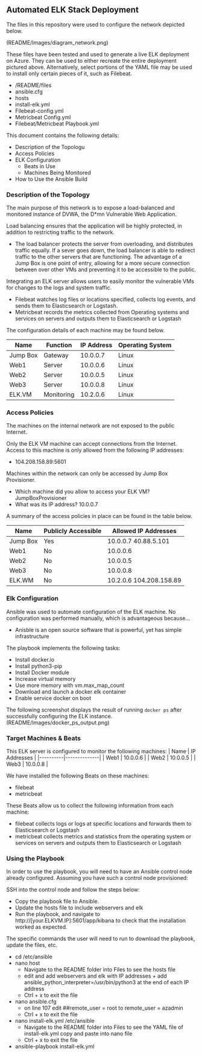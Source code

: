 ## Automated ELK Stack Deployment

The files in this repository were used to configure the network depicted below.

(README/Images/diagram_network.png)

These files have been tested and used to generate a live ELK deployment on Azure. They can be used to either recreate the entire deployment pictured above. Alternatively, select portions of the YAML file may be used to install only certain pieces of it, such as Filebeat.

  - /README/files
  - ansible.cfg
  - hosts
  - install-elk.yml
  - Filebeat-config.yml
  - Metricbeat Config.yml
  - Filebeat/Metricbeat Playbook.yml

This document contains the following details:
- Description of the Topologu
- Access Policies
- ELK Configuration
  - Beats in Use
  - Machines Being Monitored
- How to Use the Ansible Build


### Description of the Topology

The main purpose of this network is to expose a load-balanced and monitored instance of DVWA, the D*mn Vulnerable Web Application.

Load balancing ensures that the application will be highly protected, in addition to restricting traffic to the network.
-  The load balancer protects the server from overloading, and distributes traffic equally. If a sever goes down, the load balancer is able to redirect traffic to the other servers that are functioning. The advantage of a Jump Box is one point of entry, allowing for a more secure connection between over other VMs and preventing it to be accessible to the public.

Integrating an ELK server allows users to easily monitor the vulnerable VMs for changes to the logs and system traffic.
- Filebeat watches log files or locations specified, collects log events, and sends them to Elasticsearch or Logstash.
- Metricbeat records the metrics collected from Operating systems and services on servers and outputs them to Elasticsearch or Logstash

The configuration details of each machine may be found below.

| Name     |  Function  | IP Address | Operating System |
|----------|------------|------------|------------------|
| Jump Box |  Gateway    | 10.0.0.7  | Linux            |
| Web1     |   Server   |  10.0.0.6  | Linux            |
| Web2     |   Server   |  10.0.0.5  | Linux            |
| Web3     |   Server   |  10.0.0.8  | Linux            |
| ELK.VM   | Monitoring |  10.2.0.6  | Linux            |

### Access Policies

The machines on the internal network are not exposed to the public Internet.

Only the ELK VM machine can accept connections from the Internet. Access to this machine is only allowed from the following IP addresses:
- 104.208.158.89:5601

Machines within the network can only be accessed by Jump Box Provisioner.
- Which machine did you allow to access your ELK VM? JumpBoxProvisioner
- What was its IP address? 10.0.0.7

A summary of the access policies in place can be found in the table below.

| Name     | Publicly Accessible | Allowed IP Addresses    |
|----------|---------------------|-------------------------|
| Jump Box | Yes                 | 10.0.0.7 40.88.5.101    |
| Web1     | No                  | 10.0.0.6                |
| Web2     | No                  | 10.0.0.5                |
| Web3     | No                  | 10.0.0.8                |
| ELK.WM   | No                  | 10.2.0.6 104.208.158.89 |

### Elk Configuration

Ansible was used to automate configuration of the ELK machine. No configuration was performed manually, which is advantageous because...
- Anisble is an open source software that is powerful, yet has simple infrastructure

The playbook implements the following tasks:
- Install docker.io
- Install python3-pip
- Install Docker module
- Increase virtual memory
- Use more memory with vm.max_map_count
- Download and launch a docker elk container
- Enable service docker on boot

The following screenshot displays the result of running `docker ps` after successfully configuring the ELK instance.
(README/Images/docker_ps_output.png)

### Target Machines & Beats
This ELK server is configured to monitor the following machines:
| Name     | IP Addresses |
|----------|--------------|
| Web1     | 10.0.0.6     |
| Web2     | 10.0.0.5     |
| Web3     | 10.0.0.8     |

We have installed the following Beats on these machines:
- filebeat
- metricbeat

These Beats allow us to collect the following information from each machine:
- filebeat collects logs or logs at specific locations and forwards them to Elasticsearch or Logstash
- metricbeat collects metrics and statistics from the operating system or services on servers and outputs them to Elasticsearch or Logstash

### Using the Playbook
In order to use the playbook, you will need to have an Ansible control node already configured. Assuming you have such a control node provisioned:

SSH into the control node and follow the steps below:
- Copy the playbook file to Ansible.
- Update the hosts file to include webservers and elk
- Run the playbook, and navigate to http://[your.ELKVM.IP]:5601/app/kibana to check that the installation worked as expected.

The specific commands the user will need to run to download the playbook, update the files, etc.
- cd /etc/ansible
- nano host
  - Navigate to the README folder into Files to see the hosts file
  - edit and add webservers and elk with IP addresses + add ansible_python_interpreter=/usr/bin/python3 at the end of each IP address
  - Ctrl + x to exit the file
- nano ansible.cfg
  - on line 107 edit ##remote_user = root to remote_user = azadmin
  - Ctrl + x to exit the file
- nano install-elk.yml /etc/ansible
  - Navigate to the README folder into Files to see the YAML file of install-elk.yml copy and paste into nano file
  - Ctrl + x to exit the file
- ansible-playbook install-elk.yml
